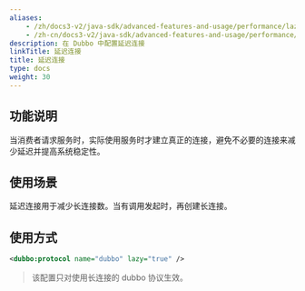 ```yaml
---
aliases:
    - /zh/docs3-v2/java-sdk/advanced-features-and-usage/performance/lazy-connect/
    - /zh-cn/docs3-v2/java-sdk/advanced-features-and-usage/performance/lazy-connect/
description: 在 Dubbo 中配置延迟连接
linkTitle: 延迟连接
title: 延迟连接
type: docs
weight: 30
---
```






## 功能说明
当消费者请求服务时，实际使用服务时才建立真正的连接，避免不必要的连接来减少延迟并提高系统稳定性。

## 使用场景
延迟连接用于减少长连接数。当有调用发起时，再创建长连接。

## 使用方式
```xml
<dubbo:protocol name="dubbo" lazy="true" />
```

> 该配置只对使用长连接的 dubbo 协议生效。